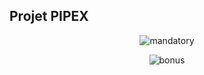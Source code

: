 
## Projet PIPEX

<p align="center">
  <img src="https://cdn.discordapp.com/attachments/889061317321838627/1167114273294667847/pipex.png?ex=654cf2de&is=653a7dde&hm=f99283b7522f4038a17ef688ce27092cd355089a45dac615f7ca976254eb5f73&" alt="mandatory"/>
</p>

<p align="center">
  <img src="https://cdn.discordapp.com/attachments/889061317321838627/1167116006779539456/pipex_b.drawio.png?ex=654cf47b&is=653a7f7b&hm=c3ef5c6b09ffd5b42bf7f54672de5098ea2c8f9643ed3773abdaaaef98767ea1&" alt="bonus"/>
</p>